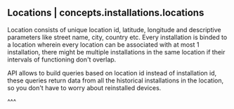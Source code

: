 ## Locations | concepts.installations.locations

Location consists of unique location id, latitude, longitude and descriptive parameters like street name, city, country etc.
Every installation is binded to a location wherein every location can be associated with at most 1 installation, there might be multiple installations in the same location if their intervals of functioning don't overlap.

API allows to build queries based on location id instead of installation id, these queries return data from all the historical installations in the location, so you don't have to worry about reinstalled devices.

^^^
